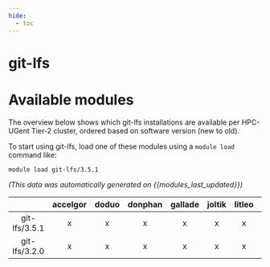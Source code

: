 ```yaml
---
hide:
  - toc
---
```


git-lfs
=======

# Available modules


The overview below shows which git-lfs installations are available per HPC-UGent Tier-2 cluster, ordered based on software version (new to old).

To start using git-lfs, load one of these modules using a `module load` command like:

```shell
module load git-lfs/3.5.1
```

*(This data was automatically generated on {{modules_last_updated}})*

| |accelgor|doduo|donphan|gallade|joltik|litleo|shinx|
| :---: | :---: | :---: | :---: | :---: | :---: | :---: | :---: |
|git-lfs/3.5.1|x|x|x|x|x|x|x|
|git-lfs/3.2.0|x|x|x|x|x|x|x|
